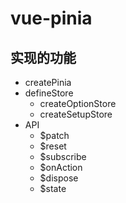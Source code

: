 # vue-pinia

## 实现的功能
- createPinia
- defineStore
  - createOptionStore
  - createSetupStore
- API
  - $patch
  - $reset
  - $subscribe
  - $onAction
  - $dispose
  - $state


  
  